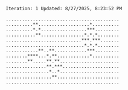 `Iteration: 1 Updated: 8/27/2025, 8:23:52 PM`
<!-- GOL_START -->
`..........................................`</br>
`..........**...................*..........`</br>
`..........*.*.................***.........`</br>
`...........**................*.*.*........`</br>
`............................***.***.......`</br>
`.............................*.*.*........`</br>
`............**..**............***.........`</br>
`........****...*.**............*..........`</br>
`........**.....**.**......................`</br>
`...............**.***.....................`</br>
`................*..*......................`</br>
`.................**.......................`</br>
`..........................................`</br>
<!-- GOL_END -->
